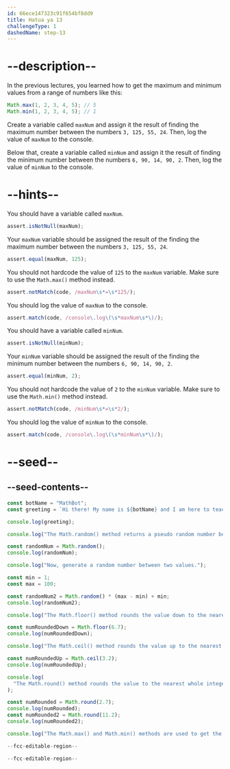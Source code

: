 ```yaml
---
id: 66ece147323c91f654bf8dd9
title: Hatua ya 13
challengeType: 1
dashedName: step-13
---
```


# --description--

In the previous lectures, you learned how to get the maximum and minimum values from a range of numbers like this:

```js
Math.max(1, 2, 3, 4, 5); // 5
Math.min(1, 2, 3, 4, 5); // 1
```

Create a variable called `maxNum` and assign it the result of finding the maximum number between the numbers `3, 125, 55, 24`. Then, log the value of `maxNum` to the console.

Below that, create a variable called `minNum` and assign it the result of finding the minimum number between the numbers `6, 90, 14, 90, 2`. Then, log the value of `minNum` to the console.

# --hints--

You should have a variable called `maxNum`.

```js
assert.isNotNull(maxNum);
```

Your `maxNum` variable should be assigned the result of the finding the maximum number between the numbers `3, 125, 55, 24`.

```js
assert.equal(maxNum, 125);
```

You should not hardcode the value of `125` to the `maxNum` variable. Make sure to use the `Math.max()` method instead.

```js
assert.notMatch(code, /maxNum\s*=\s*125/);
```

You should log the value of `maxNum` to the console.

```js
assert.match(code, /console\.log\(\s*maxNum\s*\)/);
```

You should have a variable called `minNum`.

```js
assert.isNotNull(minNum);
```

Your `minNum` variable should be assigned the result of the finding the minimum number between the numbers `6, 90, 14, 90, 2`.

```js
assert.equal(minNum, 2);
```

You should not hardcode the value of `2` to the `minNum` variable. Make sure to use the `Math.min()` method instead.

```js
assert.notMatch(code, /minNum\s*=\s*2/);
```

You should log the value of `minNum` to the console.

```js
assert.match(code, /console\.log\(\s*minNum\s*\)/);
```

# --seed--

## --seed-contents--

```js
const botName = "MathBot";
const greeting = `Hi there! My name is ${botName} and I am here to teach you about the Math object!`;

console.log(greeting);

console.log("The Math.random() method returns a pseudo random number between 0 and less than 1.");

const randomNum = Math.random();
console.log(randomNum);

console.log("Now, generate a random number between two values.");

const min = 1;
const max = 100;

const randomNum2 = Math.random() * (max - min) + min;
console.log(randomNum2);

console.log("The Math.floor() method rounds the value down to the nearest whole integer.");

const numRoundedDown = Math.floor(6.7);
console.log(numRoundedDown);

console.log("The Math.ceil() method rounds the value up to the nearest whole integer.");

const numRoundedUp = Math.ceil(3.2);
console.log(numRoundedUp);

console.log(
  "The Math.round() method rounds the value to the nearest whole integer."
);

const numRounded = Math.round(2.7);
console.log(numRounded);
const numRounded2 = Math.round(11.2);
console.log(numRounded2);

console.log("The Math.max() and Math.min() methods are used to get the maximum and minimum number from a range.");

--fcc-editable-region--

--fcc-editable-region--
```
